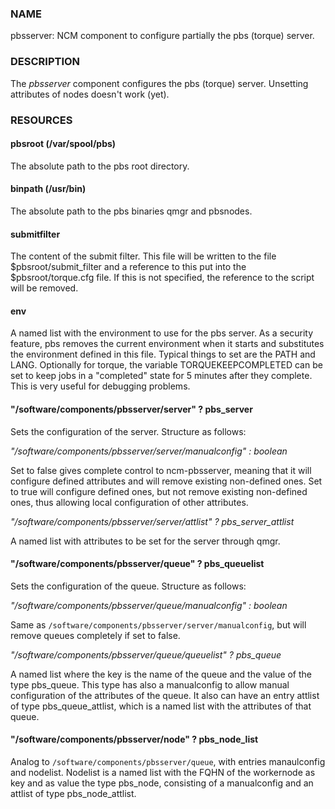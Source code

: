 
### NAME

pbsserver: NCM component to configure partially the pbs (torque) server.

### DESCRIPTION

The _pbsserver_ component configures the pbs (torque) server.
Unsetting attributes of nodes doesn't work (yet).

### RESOURCES

#### pbsroot (/var/spool/pbs)

The absolute path to the pbs root directory.

#### binpath (/usr/bin)

The absolute path to the pbs binaries qmgr and pbsnodes.

#### submitfilter

The content of the submit filter.  This file will be written to the
file $pbsroot/submit\_filter and a reference to this put into the
$pbsroot/torque.cfg file.  If this is not specified, the reference to
the script will be removed.

#### env

A named list with the environment to use for the pbs server.  As a
security feature, pbs removes the current environment when it starts
and substitutes the environment defined in this file.  Typical things
to set are the PATH and LANG.  Optionally for torque, the variable
TORQUEKEEPCOMPLETED can be set to keep jobs in a "completed" state for
5 minutes after they complete.  This is very useful for debugging
problems.

#### "/software/components/pbsserver/server" ? pbs\_server

Sets the configuration of the server. Structure as follows:

_"/software/components/pbsserver/server/manualconfig" : boolean_

Set to false gives complete control to ncm-pbsserver, meaning that it
will configure defined attributes and will remove existing non-defined
ones. Set to true will configure defined ones, but not remove existing
non-defined ones, thus allowing local configuration of other
attributes.

_"/software/components/pbsserver/server/attlist" ? pbs\_server\_attlist_

A named list with attributes to be set for the server through qmgr.

#### "/software/components/pbsserver/queue" ? pbs\_queuelist

Sets the configuration of the queue. Structure as follows:

_"/software/components/pbsserver/queue/manualconfig" : boolean_

Same as `/software/components/pbsserver/server/manualconfig`, but will
remove queues completely if set to false.

_"/software/components/pbsserver/queue/queuelist" ? pbs\_queue_

A named list where the key is the name of the queue and the value of
the type pbs\_queue. This type has also a manualconfig to allow manual
configuration of the attributes of the queue. It also can have an
entry attlist of type pbs\_queue\_attlist, which is a named list with
the attributes of that queue.

#### "/software/components/pbsserver/node" ? pbs\_node\_list

Analog to `/software/components/pbsserver/queue`, with entries
manaulconfig and nodelist. Nodelist is a named list with the FQHN of
the workernode as key and as value the type pbs\_node, consisting of a
manualconfig and an attlist of type pbs\_node\_attlist.
